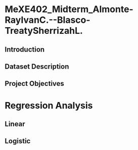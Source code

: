 # MeXE402_Midterm_Almonte-RayIvanC.--Blasco-TreatySherrizahL.

## Introduction

## Dataset Description

## Project Objectives

# Regression Analysis

## Linear

## Logistic

